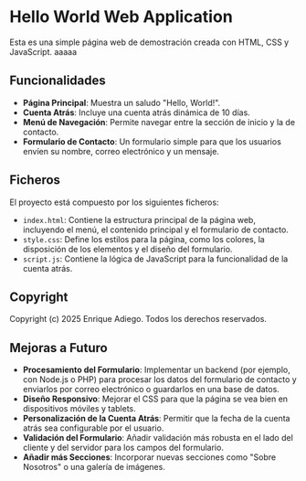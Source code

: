# Hello World Web Application

Esta es una simple página web de demostración creada con HTML, CSS y JavaScript. aaaaa

## Funcionalidades

*   **Página Principal**: Muestra un saludo "Hello, World!".
*   **Cuenta Atrás**: Incluye una cuenta atrás dinámica de 10 días.
*   **Menú de Navegación**: Permite navegar entre la sección de inicio y la de contacto.
*   **Formulario de Contacto**: Un formulario simple para que los usuarios envíen su nombre, correo electrónico y un mensaje.

## Ficheros

El proyecto está compuesto por los siguientes ficheros:

*   `index.html`: Contiene la estructura principal de la página web, incluyendo el menú, el contenido principal y el formulario de contacto.
*   `style.css`: Define los estilos para la página, como los colores, la disposición de los elementos y el diseño del formulario.
*   `script.js`: Contiene la lógica de JavaScript para la funcionalidad de la cuenta atrás.

## Copyright

Copyright (c) 2025 Enrique Adiego. Todos los derechos reservados.

## Mejoras a Futuro

*   **Procesamiento del Formulario**: Implementar un backend (por ejemplo, con Node.js o PHP) para procesar los datos del formulario de contacto y enviarlos por correo electrónico o guardarlos en una base de datos.
*   **Diseño Responsivo**: Mejorar el CSS para que la página se vea bien en dispositivos móviles y tablets.
*   **Personalización de la Cuenta Atrás**: Permitir que la fecha de la cuenta atrás sea configurable por el usuario.
*   **Validación del Formulario**: Añadir validación más robusta en el lado del cliente y del servidor para los campos del formulario.
*   **Añadir más Secciones**: Incorporar nuevas secciones como "Sobre Nosotros" o una galería de imágenes.
